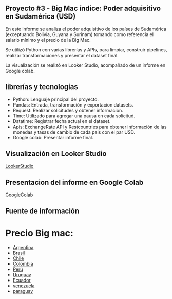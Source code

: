 ## Proyecto #3 - Big Mac índice: Poder adquisitivo en Sudamérica (USD)

En este informe se analiza el poder adquisitivo de los países de Sudamérica (exceptuando Bolivia, Guyana y Surinam) tomando como referencia el salario mínimo y el precio de la Big Mac.

Se utilizó Python con varias librerías y APIs, para limpiar, construir pipelines, realizar transformaciones y presentar el dataset final.

La visualización se realizó en Looker Studio, acompañado de un informe en Google colab.

## librerías y tecnologías 

- Python: Lenguaje principal del proyecto.
- Pandas: Entrada, transformación y exportacion datasets.
- Request: Realizar solicitudes y obtener informacion.
- Time: Utilizado para agregar una pausa en cada solicitud.
- Datatime: Registrar fecha actual en el dataset.
- Apis: ExchangeRate API y Restcountries para obtener información de las monedas y tasas de cambio de cada pais con el par USD.
- Google colab: Presentar informe final.

## Visualización en Looker Studio

[LookerStudio](https://lookerstudio.google.com/s/rccHOEn4R-0)

## Presentacion del informe en Google Colab

[GoogleColab](https://colab.research.google.com/drive/1Zjd9Ua6E48vFH5-p_hgmECEo0ObhcABn?usp=sharing)

## Fuente de información

# Precio Big mac:
- [Argentina](https://www.mcdonalds.com.ar/restaurantes/mendoza/colon-369-cmz/pedidos/pedi-y-retira/hamburguesas/big-mac)
- [Brasil](https://www.mcdonalds.com.br/restaurantes/franca/franca-shopping-center-fra-fra/pedidos/peca-e-retire/sanduiches/big-mac)
- [Chile](https://www.mcdonalds.cl/restaurantes/santiago/mall-arauco-maipu-patio-de-comida-ma1/pedidos/pickup/hamburguesas/big-mac)
- [Colombia](https://www.mcdonalds.com.co/restaurantes/barranquilla/carrera-43-c43/pedidos/pickup/hamburguesas/big-mac)
- [Perú](https://www.mcdonalds.com.pe/restaurantes/chiclayo/chiclayo-chi/pedidos/pide-y-retira/hamburguesas/big-mac)
- [Uruguay](https://www.mcdonalds.com.uy/restaurantes/montevideo/18-de-julio-y-ejido-18e/pedidos/pickup/hamburguesas/big-mac)
- [Ecuador](https://www.mcdonalds.com.ec/restaurantes/quito/mall-quicentro-sur-mqs/pedidos/pide-y-retira/hamburguesas/big-mac)
- [venezuela](https://www.pedidosya.com.ve/restaurantes/caracas/mcdonalds-sabana-grande-0705dc41-b240-41db-ad82-9ddf8b946ce0-menu?p=128899332&menuSection=menu)
- [paraguay](https://www.pedidosya.com.py/restaurantes/asuncion/mcdonalds-aviadores-fe2c57e6-f137-4165-8e86-8685d93391b0-menu?p=15598566&menuSection=menu)







